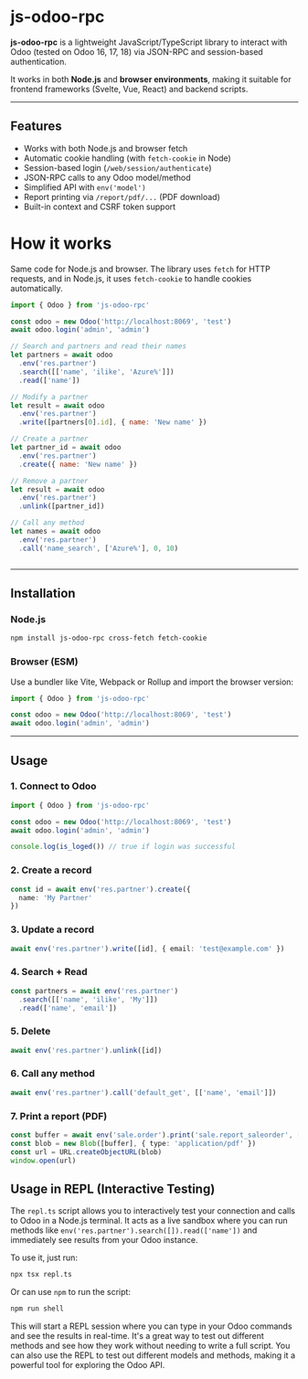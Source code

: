 # js-odoo-rpc

**js-odoo-rpc** is a lightweight JavaScript/TypeScript library to interact with Odoo (tested on Odoo 16, 17, 18) via JSON-RPC and session-based authentication.

It works in both **Node.js** and **browser environments**, making it suitable for frontend frameworks (Svelte, Vue, React) and backend scripts.

---

## Features

- Works with both Node.js and browser fetch
- Automatic cookie handling (with `fetch-cookie` in Node)
- Session-based login (`/web/session/authenticate`)
- JSON-RPC calls to any Odoo model/method
- Simplified API with `env('model')`
- Report printing via `/report/pdf/...` (PDF download)
- Built-in context and CSRF token support

# How it works

Same code for Node.js and browser. The library uses `fetch` for HTTP requests, and in Node.js, it uses `fetch-cookie` to handle cookies automatically.

```js
import { Odoo } from 'js-odoo-rpc'

const odoo = new Odoo('http://localhost:8069', 'test')
await odoo.login('admin', 'admin')

// Search and partners and read their names
let partners = await odoo
  .env('res.partner')
  .search([['name', 'ilike', 'Azure%']])
  .read(['name'])

// Modify a partner
let result = await odoo
  .env('res.partner')
  .write([partners[0].id], { name: 'New name' })

// Create a partner
let partner_id = await odoo
  .env('res.partner')
  .create({ name: 'New name' })

// Remove a partner
let result = await odoo
  .env('res.partner')
  .unlink([partner_id])

// Call any method
let names = await odoo
  .env('res.partner')
  .call('name_search', ['Azure%'], 0, 10)



```

---

## Installation

### Node.js

```bash
npm install js-odoo-rpc cross-fetch fetch-cookie
```

### Browser (ESM)

Use a bundler like Vite, Webpack or Rollup and import the browser version:

```js
import { Odoo } from 'js-odoo-rpc'

const odoo = new Odoo('http://localhost:8069', 'test')
await odoo.login('admin', 'admin')

```

---

## Usage

### 1. Connect to Odoo

```ts
import { Odoo } from 'js-odoo-rpc'

const odoo = new Odoo('http://localhost:8069', 'test')
await odoo.login('admin', 'admin')

console.log(is_loged()) // true if login was successful
```

### 2. Create a record

```ts
const id = await env('res.partner').create({
  name: 'My Partner'
})
```

### 3. Update a record

```ts
await env('res.partner').write([id], { email: 'test@example.com' })
```

### 4. Search + Read

```ts
const partners = await env('res.partner')
  .search([['name', 'ilike', 'My']])
  .read(['name', 'email'])
```

### 5. Delete

```ts
await env('res.partner').unlink([id])
```

### 6. Call any method

```ts
await env('res.partner').call('default_get', [['name', 'email']])
```

### 7. Print a report (PDF)

```ts
const buffer = await env('sale.order').print('sale.report_saleorder', [7])
const blob = new Blob([buffer], { type: 'application/pdf' })
const url = URL.createObjectURL(blob)
window.open(url)
```

## Usage in REPL (Interactive Testing)

The `repl.ts` script allows you to interactively test your connection and calls to Odoo in a Node.js terminal. It acts as a live sandbox where you can run methods like `env('res.partner').search([]).read(['name'])` and immediately see results from your Odoo instance.

To use it, just run:

```bash
npx tsx repl.ts
```

Or can use `npm` to run the script:

```bash
npm run shell
```

This will start a REPL session where you can type in your Odoo commands and see the results in real-time. It's a great way to test out different methods and see how they work without needing to write a full script.
You can also use the REPL to test out different models and methods, making it a powerful tool for exploring the Odoo API.
